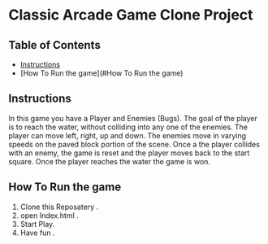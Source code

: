 # Classic Arcade Game Clone Project

## Table of Contents

- [Instructions](#instructions)
- [How To Run the game](#How To Run the game)


## Instructions


In this game you have a Player and Enemies (Bugs). The goal of the player is to reach the water, without colliding into any one of the enemies. The player can move left, right, up and down. The enemies move in varying speeds on the paved block portion of the scene. Once a the player collides with an enemy, the game is reset and the player moves back to the start square. Once the player reaches the water the game is won.


## How To Run the game

1. Clone this Reposatery .
2. open Index.html .
3. Start Play.
4. Have fun .